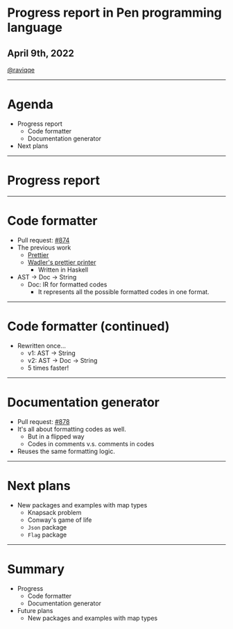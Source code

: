# Progress report in Pen programming language

## April 9th, 2022

[@raviqqe](https://github.com/raviqqe)

---

# Agenda

- Progress report
  - Code formatter
  - Documentation generator
- Next plans

---

# Progress report

---

# Code formatter

- Pull request: [#874](https://github.com/pen-lang/pen/pull/874)
- The previous work
  - [Prettier](https://prettier.io)
  - [Wadler's prettier printer](https://homepages.inf.ed.ac.uk/wadler/papers/prettier/prettier.pdf)
    - Written in Haskell
- AST -> Doc -> String
  - Doc: IR for formatted codes
    - It represents all the possible formatted codes in one format.


---

# Code formatter (continued)

- Rewritten once...
  - v1: AST -> String
  - v2: AST -> Doc -> String
  - 5 times faster!

---

# Documentation generator

- Pull request: [#878](https://github.com/pen-lang/pen/pull/878)
- It's all about formatting codes as well. 
  - But in a flipped way
  - Codes in comments v.s. comments in codes
- Reuses the same formatting logic.

---

# Next plans

- New packages and examples with map types
  - Knapsack problem
  - Conway's game of life
  - `Json` package
  - `Flag` package

---

# Summary

- Progress
  - Code formatter
  - Documentation generator
- Future plans
  - New packages and examples with map types
